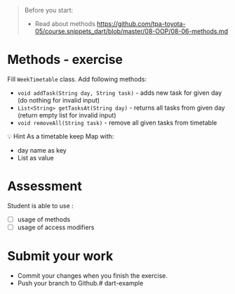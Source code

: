 > Before you start:
> * Read about methods <https://github.com/tpa-toyota-05/course.snippets_dart/blob/master/08-OOP/08-06-methods.md>

# Methods - exercise

Fill `WeekTimetable` class. Add following methods:
* `void addTask(String day, String task)` - adds new task for given day (do nothing for invalid input)
* `List<String> getTasksAt(String day)` - returns all tasks from given day (return empty list for invalid input) 
* `void removeAll(String task)` - remove all given tasks from timetable 

:bulb: Hint
As a timetable keep Map with:
* day name as key
* List<String> as value

# Assessment 

Student is able to use :
- [ ] usage of methods
- [ ] usage of access modifiers

# Submit your work

- Commit your changes when you finish the exercise.
- Push your branch to Github.# dart-example

